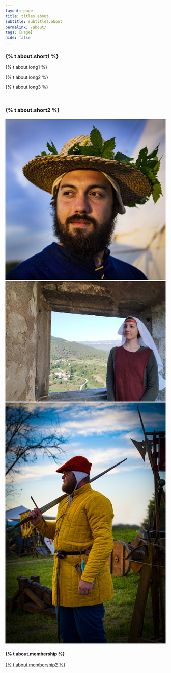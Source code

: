 ```yaml
---
layout: page
title: titles.about
subtitle: subtitles.about
permalink: /about/
tags: [Page]
hide: false
---
```


<h3>{% t about.short1 %}</h3>

<div>
    <p>
        {% t about.long1 %} 
    </p> 
    <p>
        {% t about.long2 %} 
    </p>   
    <p>
        {% t about.long3 %}
    </p>
</div>

<br>

<h3> {% t about.short2 %} </h3>

<div class="services-grid">
    <div class="services-cell">
        <img alt="" class="" src="assets/img/gallery/juraj.jpg">    
    </div>
    <div class="services-cell">
        <img alt="" class="" src="assets/img/gallery/antonija.jpg">    
    </div>
    <div class="services-cell">
        <img alt="" class="" src="assets/img/gallery/pierre.jpg">    
    </div>
</div>

<h4>{% t about.membership %}</h4>

<a class="clear" aria-label="membership" title="membership" href="/membership/">
    {% t about.membership2 %}                    
</a>
